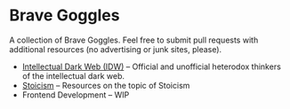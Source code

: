 # Brave Goggles

A collection of Brave Goggles. Feel free to submit pull requests with additional resources (no advertising or junk sites, please).

- [Intellectual Dark Web (IDW)](https://search.brave.com/goggles/discover?goggles_id=https%3A%2F%2Fraw.githubusercontent.com%2Fkogakure%2Fbrave-goggles%2Fmaster%2Fidw.goggles) – Official and unofficial heterodox thinkers of the intellectual dark web.
- [Stoicism](https://search.brave.com/goggles/discover?goggles_id=https%3A%2F%2Fraw.githubusercontent.com%2Fkogakure%2Fbrave-goggles%2Fmaster%2Fstoicism.goggles) – Resources on the topic of Stoicism
- Frontend Development – WIP
